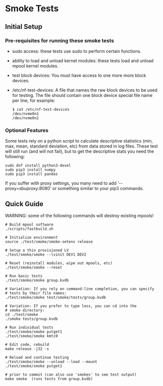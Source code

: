<!---
# SPDX-License-Identifier: MIT
#
# Copyright (C) 2015-2020 Micron Technology, Inc.  All rights reserved.
-->

# Smoke Tests

## Initial Setup

### Pre-requisites for running these smoke tests

  - sudo access: these tests use sudo to perform certain functions.

  - ability to load and unload kernel modules: these tests load and unload
    mpool kernel modules.

  - test block devices: You must have access to one more more block devices.

  - /etc/nf-test-devices: A file that names the raw block devices to be used
    for testing.  The file should contain one block device special file name
    per line, for example:

        $ cat /etc/nf-test-devices
        /dev/nvme0n1
        /dev/nvme0n2

### Optional Features

Some tests rely on a python script to calculate descriptive statistics (min,
max, mean, standard deviation, etc) from data stored in log files.  These test
will still run (and will not fail), but to get the descriptive stats you need
the following:

    sudo dnf install python3-devel
    sudo pip3 install numpy
    sudo pip3 install pandas

If you suffer with proxy settings, you many need to add '--proxy=sbuproxy:8080'
or something similar to your pip3 commands.

## Quick Guide

WARNING: some of the following commands will destroy existing mpools!

    # Build mpool software
    ./scripts/fastbuild.sh

    # Initialize environment
    source ./test/smoke/smoke-setenv release

    # Setup a thin provisioned LV
    ./test/smoke/smoke --lvinit DEV1 DEV2

    # Reset (reinstall modules, wipe out mpools, etc)
    ./test/smoke/smoke --reset

    # Run basic tests
    ./test/smoke/smoke group.kvdb

    # Variation: If you rely on command-line completion, you can specify
    # tests by their file names:
    ./test/smoke/smoke test/smoke/tests/group.kvdb

    # Variation: If you prefer to type less, you can cd into the
    # smoke directory:
    cd ./test/smoke
    ./smoke tests/group.kvdb

    # Run individual tests
    ./test/smoke/smoke putget1
    ./test/smoke/smoke kmtc0

    # Edit code, rebuild
    make release -j32 -s
    
    # Reload and continue testing
    ./test/smoke/smoke --unload --load --mount
    ./test/smoke/smoke putget1

    # prior to commit (can also use 'smokev' to see test output)
    make smoke  (runs tests from group.kvdb)
